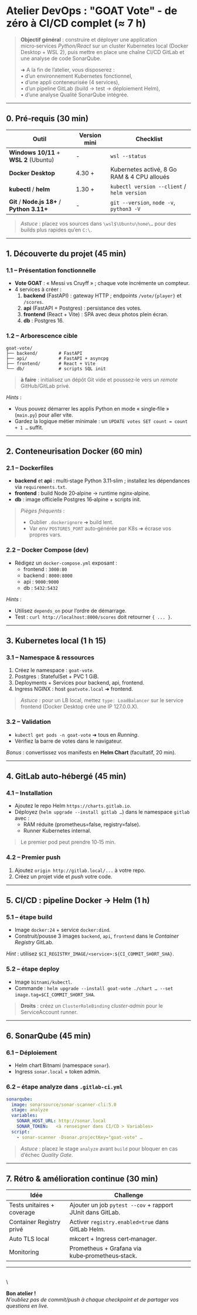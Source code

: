# Atelier DevOps : "GOAT Vote" - de zéro à CI/CD complet (≈ 7 h)

> **Objectif général** : construire et déployer une application micro‑services *Python/React* sur un cluster Kubernetes local (Docker Desktop + WSL 2), puis mettre en place une chaîne CI/CD GitLab et une analyse de code SonarQube.
>
> ➜ A la fin de l’atelier, vous disposerez :\
>   • d’un environnement Kubernetes fonctionnel,\
>   • d’une appli conteneurisée (4 services),\
>   • d’un pipeline GitLab (build → test → déploiement Helm),\
>   • d’une analyse Qualité SonarQube intégrée.

---

## 0. Pré‑requis (30 min)

| Outil                                        | Version mini | Checklist                                    |
| -------------------------------------------- | ------------ | -------------------------------------------- |
| **Windows 10/11** + **WSL 2** (Ubuntu)       | -            |  `wsl --status`                              |
| **Docker Desktop**                           |  4.30 +      |  Kubernetes activé, 8 Go RAM & 4 CPU alloués |
| **kubectl** / **helm**                       | 1.30 +       |  `kubectl version --client` / `helm version` |
| **Git** / **Node.js 18+** / **Python 3.11+** | -            |  `git --version`, `node -v`, `python3 -V`    |

>  *Astuce* : placez vos sources dans `\wsl$\Ubuntu\home\…` pour des builds plus rapides qu’en `C:\`.

---

## 1. Découverte du projet (45 min)

### 1.1 – Présentation fonctionnelle

- **Vote GOAT** : « Messi vs Cruyff » ; chaque vote incrémente un compteur.
- 4 services à créer :
  1. **backend** (FastAPI) : gateway HTTP ; endpoints `/vote/{player}` et `/scores`.
  2. **api** (FastAPI + Postgres) : persistance des votes.
  3. **frontend** (React + Vite) : SPA avec deux photos plein écran.
  4. **db** : Postgres 16.

### 1.2 – Arborescence cible

```
goat-vote/
├── backend/        # FastAPI
├── api/            # FastAPI + asyncpg
├── frontend/       # React + Vite
└── db/             # scripts SQL init
```

>  **à faire** : initialisez un dépôt Git vide et poussez‑le vers un *remote* GitHub/GitLab privé.

*Hints* :

- Vous pouvez démarrer les applis Python en mode « single‑file » (`main.py`) pour aller vite.
- Gardez la logique métier minimale : un `UPDATE votes SET count = count + 1 …` suffit.

---

## 2. Conteneurisation Docker (60 min)

### 2.1 – Dockerfiles

- **backend** et **api** : multi‑stage Python 3.11‑slim ; installez les dépendances via `requirements.txt`.
- **frontend** : build Node 20‑alpine → runtime nginx‑alpine.
- **db** : image officielle Postgres 16‑alpine + scripts init.

>  *Pièges fréquents* :
>
> - Oublier `.dockerignore` ➜ build lent.
> - Var env `POSTGRES_PORT` auto‑générée par K8s ➜ écrase vos propres vars.

### 2.2 – Docker Compose (dev)

- Rédigez un `docker-compose.yml` exposant :
  - frontend : `3000:80`
  - backend : `8000:8000`
  - api : `9000:9000`
  - db : `5432:5432`

*Hints* :

- Utilisez `depends_on` pour l’ordre de démarrage.
- Test : `curl http://localhost:8000/scores` doit retourner `{ ... }`.

---

## 3. Kubernetes local (1 h 15)

### 3.1 – Namespace & ressources

1. Créez le namespace : `goat-vote`.
2. Postgres : StatefulSet + PVC 1 GiB.
3. Deployments + Services pour backend, api, frontend.
4. Ingress NGINX : host `goatvote.local` ➜ frontend.

>  *Astuce* : pour un LB local, mettez `type: LoadBalancer` sur le service frontend (Docker Desktop crée une IP 127.0.0.X).

### 3.2 – Validation

- `kubectl get pods -n goat-vote` ➜ tous en *Running*.
- Vérifiez la barre de votes dans le navigateur.

*Bonus* : convertissez vos manifests en **Helm Chart** (facultatif, 20 min).

---

## 4. GitLab auto‑hébergé (45 min)

### 4.1 – Installation

- Ajoutez le repo Helm `https://charts.gitlab.io`.
- Déployez (`helm upgrade --install gitlab …`) dans le namespace `gitlab` avec :
  - RAM réduite (prometheus=false, registry=false).
  - Runner Kubernetes internal.

>  Le premier pod peut prendre 10‑15 min.

### 4.2 – Premier push

1. Ajoutez `origin http://gitlab.local/...` à votre repo.
2. Créez un projet vide et *push* votre code.

---

## 5. CI/CD : pipeline Docker → Helm (1 h)

### 5.1 – étape **build**

- Image `docker:24` + service `docker:dind`.
- Construit/pousse 3 images `backend`, `api`, `frontend` dans le *Container Registry* GitLab.

*Hint* : utilisez `$CI_REGISTRY_IMAGE/<service>:${CI_COMMIT_SHORT_SHA}`.

### 5.2 – étape **deploy**

- Image `bitnami/kubectl`.
- Commande : `helm upgrade --install goat-vote ./chart … --set image.tag=$CI_COMMIT_SHORT_SHA`.

>  **Droits** : créez un `ClusterRoleBinding` *cluster‑admin* pour le ServiceAccount runner.

---

## 6. SonarQube (45 min)

### 6.1 – Déploiement

- Helm chart Bitnami (namespace `sonar`).
- Ingress `sonar.local` + token admin.

### 6.2 – étape **analyze** dans `.gitlab-ci.yml`

```yaml
sonarqube:
  image: sonarsource/sonar-scanner-cli:5.0
  stage: analyze
  variables:
    SONAR_HOST_URL: http://sonar.local
    SONAR_TOKEN:   <à renseigner dans CI/CD > Variables>
  script:
    - sonar-scanner -Dsonar.projectKey="goat-vote" …
```

>  *Astuce* : placez le stage `analyze` avant `build` pour bloquer en cas d’échec *Quality Gate*.

---

## 7. Rétro & amélioration continue (30 min)

| Idée                       | Challenge                                                  |
| -------------------------- | ---------------------------------------------------------- |
| Tests unitaires + coverage | Ajouter un job `pytest --cov` + rapport JUnit dans GitLab. |
| Container Registry privé   | Activer `registry.enabled=true` dans GitLab Helm.          |
| Auto TLS local             | mkcert + Ingress cert‑manager.                             |
| Monitoring                 | Prometheus + Grafana via kube‑prometheus‑stack.            |

---


\
\

**Bon atelier !**\
*N’oubliez pas de commit/push à chaque checkpoint et de partager vos questions en live.*

